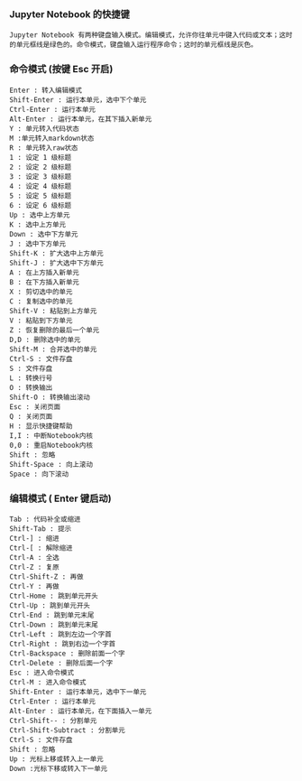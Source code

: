### Jupyter Notebook 的快捷键
    Jupyter Notebook 有两种键盘输入模式。编辑模式，允许你往单元中键入代码或文本；这时的单元框线是绿色的。命令模式，键盘输入运行程序命令；这时的单元框线是灰色。

### 命令模式 (按键 Esc 开启)   
    Enter : 转入编辑模式
    Shift-Enter : 运行本单元，选中下个单元
    Ctrl-Enter : 运行本单元
    Alt-Enter : 运行本单元，在其下插入新单元
    Y : 单元转入代码状态
    M :单元转入markdown状态
    R : 单元转入raw状态
    1 : 设定 1 级标题
    2 : 设定 2 级标题
    3 : 设定 3 级标题
    4 : 设定 4 级标题
    5 : 设定 5 级标题
    6 : 设定 6 级标题
    Up : 选中上方单元
    K : 选中上方单元
    Down : 选中下方单元
    J : 选中下方单元
    Shift-K : 扩大选中上方单元
    Shift-J : 扩大选中下方单元
    A : 在上方插入新单元
    B : 在下方插入新单元
    X : 剪切选中的单元
    C : 复制选中的单元
    Shift-V : 粘贴到上方单元
    V : 粘贴到下方单元
    Z : 恢复删除的最后一个单元
    D,D : 删除选中的单元
    Shift-M : 合并选中的单元
    Ctrl-S : 文件存盘
    S : 文件存盘
    L : 转换行号
    O : 转换输出
    Shift-O : 转换输出滚动
    Esc : 关闭页面
    Q : 关闭页面
    H : 显示快捷键帮助
    I,I : 中断Notebook内核
    0,0 : 重启Notebook内核
    Shift : 忽略
    Shift-Space : 向上滚动
    Space : 向下滚动

### 编辑模式 ( Enter 键启动)
    Tab : 代码补全或缩进
    Shift-Tab : 提示
    Ctrl-] : 缩进
    Ctrl-[ : 解除缩进
    Ctrl-A : 全选
    Ctrl-Z : 复原
    Ctrl-Shift-Z : 再做
    Ctrl-Y : 再做
    Ctrl-Home : 跳到单元开头
    Ctrl-Up : 跳到单元开头
    Ctrl-End : 跳到单元末尾
    Ctrl-Down : 跳到单元末尾
    Ctrl-Left : 跳到左边一个字首
    Ctrl-Right : 跳到右边一个字首
    Ctrl-Backspace : 删除前面一个字
    Ctrl-Delete : 删除后面一个字
    Esc : 进入命令模式
    Ctrl-M : 进入命令模式
    Shift-Enter : 运行本单元，选中下一单元
    Ctrl-Enter : 运行本单元
    Alt-Enter : 运行本单元，在下面插入一单元
    Ctrl-Shift-- : 分割单元
    Ctrl-Shift-Subtract : 分割单元
    Ctrl-S : 文件存盘
    Shift : 忽略
    Up : 光标上移或转入上一单元
    Down :光标下移或转入下一单元

